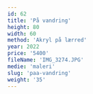 ```yaml
---
id: 62
title: 'På vandring'
height: 80
width: 60
method: 'Akryl på lærred'
year: 2022
price: '5400'
fileName: 'IMG_3274.JPG'
medie: 'maleri'
slug: 'paa-vandring'
weight: '35'
---
```

